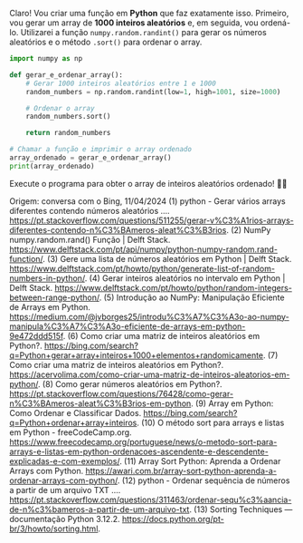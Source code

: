 Claro! Vou criar uma função em **Python** que faz exatamente isso. Primeiro, vou gerar um array de **1000 inteiros aleatórios** e, em seguida, vou ordená-lo. Utilizarei a função `numpy.random.randint()` para gerar os números aleatórios e o método `.sort()` para ordenar o array.

```python
import numpy as np

def gerar_e_ordenar_array():
    # Gerar 1000 inteiros aleatórios entre 1 e 1000
    random_numbers = np.random.randint(low=1, high=1001, size=1000)

    # Ordenar o array
    random_numbers.sort()

    return random_numbers

# Chamar a função e imprimir o array ordenado
array_ordenado = gerar_e_ordenar_array()
print(array_ordenado)
```

Execute o programa para obter o array de inteiros aleatórios ordenado! 🎲🔢

Origem: conversa com o Bing, 11/04/2024
(1) python - Gerar vários arrays diferentes contendo números aleatórios .... https://pt.stackoverflow.com/questions/511255/gerar-v%C3%A1rios-arrays-diferentes-contendo-n%C3%BAmeros-aleat%C3%B3rios.
(2) NumPy numpy.random.rand() Função | Delft Stack. https://www.delftstack.com/pt/api/numpy/python-numpy-random.rand-function/.
(3) Gere uma lista de números aleatórios em Python | Delft Stack. https://www.delftstack.com/pt/howto/python/generate-list-of-random-numbers-in-python/.
(4) Gerar inteiros aleatórios no intervalo em Python | Delft Stack. https://www.delftstack.com/pt/howto/python/random-integers-between-range-python/.
(5) Introdução ao NumPy: Manipulação Eficiente de Arrays em Python. https://medium.com/@jvborges25/introdu%C3%A7%C3%A3o-ao-numpy-manipula%C3%A7%C3%A3o-eficiente-de-arrays-em-python-9e472ddd515f.
(6) Como criar uma matriz de inteiros aleatórios em Python?. https://bing.com/search?q=Python+gerar+array+inteiros+1000+elementos+randomicamente.
(7) Como criar uma matriz de inteiros aleatórios em Python?. https://acervolima.com/como-criar-uma-matriz-de-inteiros-aleatorios-em-python/.
(8) Como gerar números aleatórios em Python?. https://pt.stackoverflow.com/questions/76428/como-gerar-n%C3%BAmeros-aleat%C3%B3rios-em-python.
(9) Array em Python: Como Ordenar e Classificar Dados. https://bing.com/search?q=Python+ordenar+array+inteiros.
(10) O método sort para arrays e listas em Python - freeCodeCamp.org. https://www.freecodecamp.org/portuguese/news/o-metodo-sort-para-arrays-e-listas-em-python-ordenacoes-ascendente-e-descendente-explicadas-e-com-exemplos/.
(11) Array Sort Python: Aprenda a Ordenar Arrays com Python. https://awari.com.br/array-sort-python-aprenda-a-ordenar-arrays-com-python/.
(12) python - Ordenar sequência de números a partir de um arquivo TXT .... https://pt.stackoverflow.com/questions/311463/ordenar-sequ%c3%aancia-de-n%c3%bameros-a-partir-de-um-arquivo-txt.
(13) Sorting Techniques — documentação Python 3.12.2. https://docs.python.org/pt-br/3/howto/sorting.html.